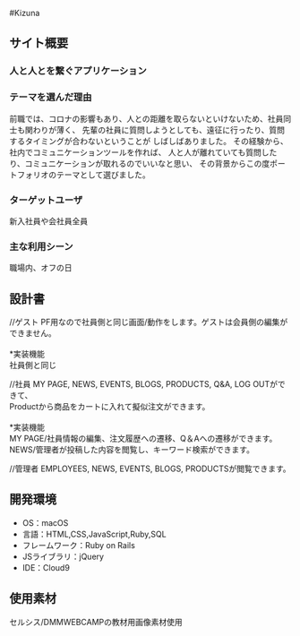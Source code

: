 #Kizuna

## サイト概要
### 人と人とを繋ぐアプリケーション


### テーマを選んだ理由
前職では、コロナの影響もあり、人との距離を取らないといけないため、社員同士も関わりが薄く、
先輩の社員に質問しようとしても、遠征に行ったり、質問するタイミングが合わないということが
しばしばありました。
その経験から、社内でコミュニケーションツールを作れば、
人と人が離れていても質問したり、コミュニケーションが取れるのでいいなと思い、
その背景からこの度ポートフォリオのテーマとして選びました。


### ターゲットユーザ
新入社員や会社員全員


### 主な利用シーン
職場内、オフの日


## 設計書
//ゲスト
  PF用なので社員側と同じ画面/動作をします。ゲストは会員側の編集ができません。<br>
  <br>*実装機能<br>
  社員側と同じ

//社員
  MY PAGE, NEWS, EVENTS, BLOGS, PRODUCTS, Q&A, LOG OUTができて、<br>
  Productから商品をカートに入れて擬似注文ができます。<br>
  <br>*実装機能<br>
  MY PAGE/社員情報の編集、注文履歴への遷移、Q＆Aへの遷移ができます。
  NEWS/管理者が投稿した内容を閲覧し、キーワード検索ができます。

//管理者
  EMPLOYEES, NEWS, EVENTS, BLOGS, PRODUCTSが閲覧できます。

## 開発環境
- OS：macOS
- 言語：HTML,CSS,JavaScript,Ruby,SQL
- フレームワーク：Ruby on Rails
- JSライブラリ：jQuery
- IDE：Cloud9

## 使用素材
セルシス/DMMWEBCAMPの教材用画像素材使用
